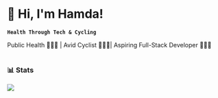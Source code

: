 # 👋 Hi, I'm Hamda!

**`Health Through Tech & Cycling`**


Public Health 👩🏾‍⚕️ | Avid Cyclist 🚴🏾‍♀️| Aspiring Full-Stack Developer 👩🏾‍💻 
<br />

#
<!--
- 🔭 I’m currently working on ...
- 🌱 I’m currently learning ...
- 👯 I’m looking to collaborate on ...
- 🤔 I’m looking for help with ...
- 💬 Ask me about ...
- 📫 How to reach me: ...
- 😄 Pronouns: ...
- ⚡ Fun fact: ...
-->
### 📊 Stats
![](https://github-readme-stats.vercel.app/api?username=xamdoo&theme=radical&hide_border=false&include_all_commits=true&count_private=true) 


<!-- Proudly created with GPRM ( https://gprm.itsvg.in ) -->
<!-- Proudly created with GPRM ( https://gprm.itsvg.in ) -->
